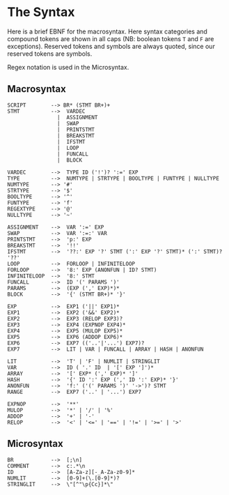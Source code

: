 The Syntax
==========

Here is a brief EBNF for the macrosyntax.  Here syntax categories and compound tokens are shown in all 
caps (NB: boolean tokens `T` and `F` are exceptions). Reserved tokens and symbols are always quoted, 
since our reserved tokens are symbols.  

Regex notation is used in the Microsyntax.

Macrosyntax
-----------

    SCRIPT        --> BR* (STMT BR+)+
    STMT          -->  VARDEC 
                    |  ASSIGNMENT
                    |  SWAP
                    |  PRINTSTMT
                    |  BREAKSTMT
                    |  IFSTMT
                    |  LOOP
                    |  FUNCALL
                    |  BLOCK
    
    VARDEC        -->  TYPE ID ('!')? ':=' EXP 
    TYPE          -->  NUMTYPE | STRTYPE | BOOLTYPE | FUNTYPE | NULLTYPE
    NUMTYPE       --> '#'
    STRTYPE       --> '$'
    BOOLTYPE      --> '^'
    FUNTYPE       --> 'f'
    REGEXTYPE     --> '@'
    NULLTYPE      --> '~'
    
    ASSIGNMENT    -->  VAR ':=' EXP
    SWAP          -->  VAR ':=:' VAR
    PRINTSTMT     -->  'p:' EXP
    BREAKSTMT     -->  '!!' 
    IFSTMT        -->  '??:' EXP '?' STMT (':' EXP '?' STMT)* (':' STMT)? '??' 
    LOOP          -->  FORLOOP | INFINITELOOP
    FORLOOP       -->  '8:' EXP (ANONFUN | ID? STMT)
    INFINITELOOP  -->  '8:' STMT
    FUNCALL       -->  ID '(' PARAMS ')'
    PARAMS        -->  (EXP (',' EXP)*)*
    BLOCK         -->  '{' (STMT BR+)* '}'
        
    EXP           -->  EXP1 ('||' EXP1)*
    EXP1          -->  EXP2 ('&&' EXP2)* 
    EXP2          -->  EXP3 (RELOP EXP3)?
    EXP3          -->  EXP4 (EXPNOP EXP4)*
    EXP4          -->  EXP5 (MULOP EXP5)*
    EXP5          -->  EXP6 (ADDOP EXP6)*
    EXP6          -->  EXP7 (('..'|'...') EXP7)?
    EXP7          -->  LIT | VAR | FUNCALL | ARRAY | HASH | ANONFUN
    
    LIT           -->  'T' | 'F' | NUMLIT | STRINGLIT
    VAR           -->  ID ( '.' ID  | '[' EXP ']')*
    ARRAY         -->  '[' EXP* (',' EXP)* ']'
    HASH          -->  '{' ID ':' EXP (',' ID ':' EXP)* '}'
    ANONFUN       -->  'f:' ('(' PARAMS ')' '->')? STMT
    RANGE         -->  EXP7 ('..' | '...') EXP7

    EXPNOP        -->  '**'
    MULOP         -->  '*' | '/' | '%' 
    ADDOP         -->  '+' | '-'
    RELOP         -->  '<' | '<=' | '==' | '!=' | '>=' | '>' 
    
Microsyntax
-----------

    BR            -->  [;\n]
    COMMENT       -->  c:.*\n
    ID            -->  [A-Za-z][-_A-Za-z0-9]*
    NUMLIT        -->  [0-9]+(\.[0-9]*)?
    STRINGLIT     -->  \"[^"\p{Cc}]*\"
